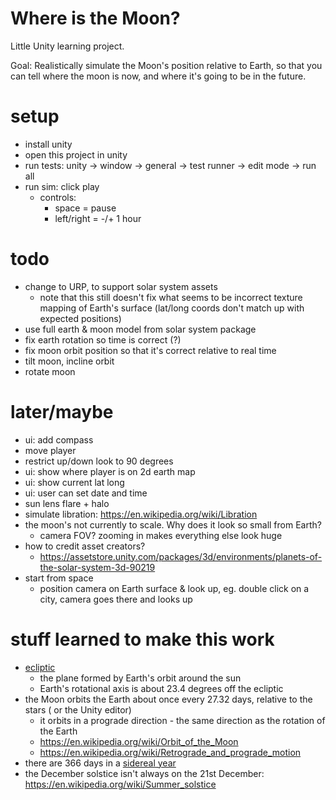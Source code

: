 # Where is the Moon?

Little Unity learning project.

Goal: Realistically simulate the Moon's position relative to Earth, so that you
can tell where the moon is now, and where it's going to be in the future.

# setup
- install unity
- open this project in unity
- run tests: unity -> window -> general -> test runner -> edit mode -> run all
- run sim: click play
    - controls:
        - space = pause
        - left/right = -/+ 1 hour

# todo
- change to URP, to support solar system assets
  - note that this still doesn't fix what seems to be incorrect texture mapping
    of Earth's surface (lat/long coords don't match up with expected positions)
- use full earth & moon model from solar system package
- fix earth rotation so time is correct (?)
- fix moon orbit position so that it's correct relative to real time
- tilt moon, incline orbit
- rotate moon

# later/maybe
- ui: add compass
- move player
- restrict up/down look to 90 degrees
- ui: show where player is on 2d earth map
- ui: show current lat long
- ui: user can set date and time
- sun lens flare + halo
- simulate libration: https://en.wikipedia.org/wiki/Libration
- the moon's not currently to scale. Why does it look so small from Earth?
    - camera FOV? zooming in makes everything else look huge
- how to credit asset creators?
    - https://assetstore.unity.com/packages/3d/environments/planets-of-the-solar-system-3d-90219
- start from space
    - position camera on Earth surface & look up, eg. double click on a city,
      camera goes there and looks up

# stuff learned to make this work
- [ecliptic](https://en.wikipedia.org/wiki/Ecliptic)
    - the plane formed by Earth's orbit around the sun
    - Earth's rotational axis is about 23.4 degrees off the ecliptic
- the Moon orbits the Earth about once every 27.32 days, relative to the stars (
  or the Unity editor)
    - it orbits in a prograde direction - the same direction as the rotation of
      the Earth
    - https://en.wikipedia.org/wiki/Orbit_of_the_Moon
    - https://en.wikipedia.org/wiki/Retrograde_and_prograde_motion
- there are 366 days in a [sidereal year](https://en.wikipedia.org/wiki/Sidereal_time)
- the December solstice isn't always on the 21st December: https://en.wikipedia.org/wiki/Summer_solstice
